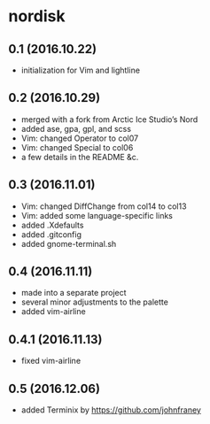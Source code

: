 nordisk
=======

## 0.1 (2016.10.22)
- initialization for Vim and lightline

## 0.2 (2016.10.29)
- merged with a fork from Arctic Ice Studio’s Nord
- added ase, gpa, gpl, and scss
- Vim: changed Operator to col07
- Vim: changed Special to col06
- a few details in the README &c.

## 0.3 (2016.11.01)
- Vim: changed DiffChange from col14 to col13
- Vim: added some language-specific links
- added .Xdefaults
- added .gitconfig
- added gnome-terminal.sh

## 0.4 (2016.11.11)
- made into a separate project
- several minor adjustments to the palette
- added vim-airline

## 0.4.1 (2016.11.13)
- fixed vim-airline

## 0.5 (2016.12.06)
- added Terminix by https://github.com/johnfraney
